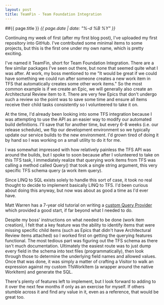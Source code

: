 ```yaml
---
layout: post
title: TeamFin - Team Foundation Integration
---
```

##{{ page.title }}
_{{ page.date | date: "%-d %B %Y" }}_

Continuing my week of first (after my first blog post), I've uploaded my first repository into GitHub.  I've contributed some minimal items to some projects, but this is the first one under my own name, which is pretty exciting.  

I've named it TeamFin, short for Team Foundation Integration.  There are a few similar packages I've seen out there, but none that seemed quite what I was after.  At work, my boss mentioned to me "It would be great if we could have something we could run after someone creates a new work item in TFS that automatically creates some other work items."  So the most common example is if we create an Epic, we will generally also create an Architectural Review item to it.  There are very few Epics that don't undergo such a review so the point was to save some time and ensure all items receive their child tasks consistently so I volunteered to take it on.

At the time, I'd already been looking into some TFS integration because I was attempting to use the API as an easier way to modify our automated build definitions.  I'll save that for another time, but every 6-8 weeks (i.e. our release schedule), we flip our development environment so we typically update our service builds to the new environment.  I'd grown tired of doing it by hand so I was working on a small utility to do it for me.  

I was somewhat impressed with how relatively painless the TFS API was around the builds, but I spoke to soon because after I volunteered to take on this TFS task, I immediately realize that querying work items from TFS was calling a method called Query() that took a single string argument, this very specific TFS schema query (a work item query).  

Since LINQ to SQL exists solely to handle this sort of case, it took no real thought to decide to implement basically LINQ to TFS.  I'd been curious about doing this anyway, but now was about as good a time as I'd ever have.  

Matt Warren has a 7-year old tutorial on writing a [custom Query Provider](http://blogs.msdn.com/b/mattwar/archive/2008/11/18/linq-links.aspx) which provided a good start, if far beyond what I needed to do.  

Despite my boss' instructions on what needed to be done (work item creation), I felt that a key feature was the ability to identify items that were missing specific child items (such as Epics that didn't have Architectural Review items attached) so I worked first on getting the querying features functional.  The most tedious part was figuring out the TFS schema as there isn't much documentation. Ultimately the easiest route was to just dump every field in the schema into text files (programmatically), then look through those to determine the underlying field names and allowed values.  Once that was done, it was simply a matter of crafting a Visitor to walk an expression against my custom TfsWorkItem (a wrapper around the native WorkItem) and generate the SQL.  

There's plenty of features left to implement, but I look forward to adding to it over the next few months if only as an exercise for myself.  If others stumble across it and find any value in it, even as a reference, that would be great too.
